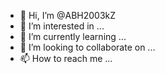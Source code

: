 - 👋 Hi, I’m @ABH2003kZ
- 👀 I’m interested in ...
- 🌱 I’m currently learning ...
- 💞️ I’m looking to collaborate on ...
- 📫 How to reach me ...

<!---
ABH2003kZ/ABH2003kZ is a ✨ special ✨ repository because its `README.md` (this file) appears on your GitHub profile.
You can click the Preview link to take a look at your changes.
--->
